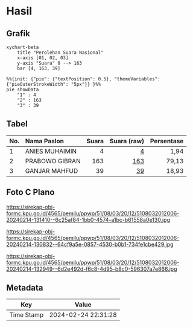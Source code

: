 # Hasil

## Grafik

```mermaid
xychart-beta
    title "Perolehan Suara Nasional"
    x-axis [01, 02, 03]
    y-axis "Suara" 0 --> 163
    bar [4, 163, 39]
```

```mermaid
%%{init: {"pie": {"textPosition": 0.5}, "themeVariables": {"pieOuterStrokeWidth": "5px"}} }%%
pie showData
    "1" : 4
    "2" : 163
    "3" : 39
```

## Tabel

| No. | Nama Paslon    | Suara | Suara (raw) | Persentase |
|:--- |:-------------- | -----:| -----------:| ----------:|
| 1   | ANIES MUHAIMIN | 4     | [4][p-1]    | 1,94       |
| 2   | PRABOWO GIBRAN | 163   | [163][p-2]  | 79,13      |
| 3   | GANJAR MAHFUD  | 39    | [39][p-3]   | 18,93      |


[p-1]: https://github.com/gigit-pemilu/pemilu-2024/blob/main/pilpres/hitung-suara/sub/51-bali/sub/08-buleleng/sub/03-busungbiu/sub/2012-pelapuan/sub/006-tps/sub/paslon-1.txt
[p-2]: https://github.com/gigit-pemilu/pemilu-2024/blob/main/pilpres/hitung-suara/sub/51-bali/sub/08-buleleng/sub/03-busungbiu/sub/2012-pelapuan/sub/006-tps/sub/paslon-2.txt
[p-3]: https://github.com/gigit-pemilu/pemilu-2024/blob/main/pilpres/hitung-suara/sub/51-bali/sub/08-buleleng/sub/03-busungbiu/sub/2012-pelapuan/sub/006-tps/sub/paslon-3.txt

## Foto C Plano

https://sirekap-obj-formc.kpu.go.id/4565/pemilu/ppwp/51/08/03/20/12/5108032012006-20240214-131410--6c25af84-1bb0-4574-a1bc-b61558a0e130.jpg

https://sirekap-obj-formc.kpu.go.id/4565/pemilu/ppwp/51/08/03/20/12/5108032012006-20240214-130832--64cf9a5e-0857-4530-b0b1-734fe1cbe429.jpg

https://sirekap-obj-formc.kpu.go.id/4565/pemilu/ppwp/51/08/03/20/12/5108032012006-20240214-132949--6d2e492d-f6c8-4d95-b8c0-596307a7e866.jpg


## Metadata

| Key        | Value               |
| ---------- | ------------------- |
| Time Stamp | 2024-02-24 22:31:28 |




